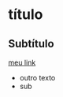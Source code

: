 # título
## Subtítulo
[meu link](https://youtu.be/p5RrjgMoJ4k?si=WXC_QhBm6hAvtLu-)
- outro texto
- sub
